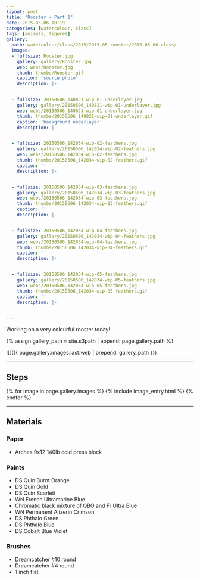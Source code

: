 ```yaml
---
layout: post
title: "Rooster - Part 1"
date: 2015-05-06 18:19
categories: [watercolour, class]
tags: [animals, figures]
gallery:
  path: watercolour/class/2015/2015-05-rooster/2015-05-06-class/
  images:
  - fullsize: Rooster.jpg
    gallery: gallery/Rooster.jpg
    web: webs/Rooster.jpg
    thumb: thumbs/Rooster.gif
    caption: 'source photo'
    description: |-


  - fullsize: 20150506_140821-wip-01-underlayer.jpg
    gallery: gallery/20150506_140821-wip-01-underlayer.jpg
    web: webs/20150506_140821-wip-01-underlayer.jpg
    thumb: thumbs/20150506_140821-wip-01-underlayer.gif
    caption: 'background underlayer'
    description: |-


  - fullsize: 20150506_142034-wip-02-feathers.jpg
    gallery: gallery/20150506_142034-wip-02-feathers.jpg
    web: webs/20150506_142034-wip-02-feathers.jpg
    thumb: thumbs/20150506_142034-wip-02-feathers.gif
    caption: ''
    description: |-


  - fullsize: 20150506_142034-wip-03-feathers.jpg
    gallery: gallery/20150506_142034-wip-03-feathers.jpg
    web: webs/20150506_142034-wip-03-feathers.jpg
    thumb: thumbs/20150506_142034-wip-03-feathers.gif
    caption: ''
    description: |-


  - fullsize: 20150506_142034-wip-04-feathers.jpg
    gallery: gallery/20150506_142034-wip-04-feathers.jpg
    web: webs/20150506_142034-wip-04-feathers.jpg
    thumb: thumbs/20150506_142034-wip-04-feathers.gif
    caption: ''
    description: |-


  - fullsize: 20150506_142034-wip-05-feathers.jpg
    gallery: gallery/20150506_142034-wip-05-feathers.jpg
    web: webs/20150506_142034-wip-05-feathers.jpg
    thumb: thumbs/20150506_142034-wip-05-feathers.gif
    caption: ''
    description: |-


---
```


Working on a very colourful rooster today!

{% assign gallery_path = site.s3path | append: page.gallery.path %}

![]({{ page.gallery.images.last.web | prepend: gallery_path }})

*******

## Steps

{% for image in page.gallery.images %}
{% include image_entry.html %}
{% endfor %}


*******

## Materials

### Paper

* Arches 9x12 140lb cold press block

### Paints

* DS Quin Burnt Orange
* DS Quin Gold
* DS Quin Scarlett
* WN French Ultramarine Blue
* Chromatic black mixture of QBO and Fr Ultra Blue
* WN Permanent Alizerin Crimson
* DS Phthalo Green
* DS Phthalo Blue
* DS Cobalt Blue Violet

### Brushes

* Dreamcatcher #10 round
* Dreamcatcher #4 round
* 1 inch flat
